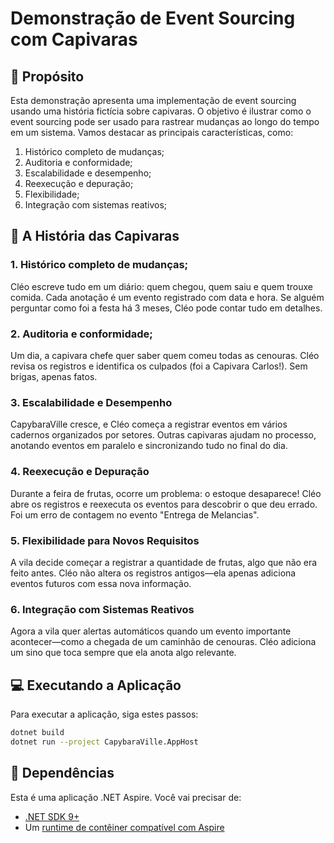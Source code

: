 # Demonstração de Event Sourcing com Capivaras

## :bell: Propósito

Esta demonstração apresenta uma implementação de event sourcing usando uma história fictícia sobre capivaras.
O objetivo é ilustrar como o event sourcing pode ser usado para rastrear mudanças ao longo do tempo em um sistema.
Vamos destacar as principais características, como:
1. Histórico completo de mudanças;
2. Auditoria e conformidade;
3. Escalabilidade e desempenho;
4. Reexecução e depuração;
5. Flexibilidade;
6. Integração com sistemas reativos;

## :ledger: A História das Capivaras

### 1. Histórico completo de mudanças;

Cléo escreve tudo em um diário: quem chegou, quem saiu e quem trouxe comida.
Cada anotação é um evento registrado com data e hora.
Se alguém perguntar como foi a festa há 3 meses, Cléo pode contar tudo em detalhes.

### 2. Auditoria e conformidade;

Um dia, a capivara chefe quer saber quem comeu todas as cenouras.
Cléo revisa os registros e identifica os culpados (foi a Capivara Carlos!).
Sem brigas, apenas fatos.

### 3. Escalabilidade e Desempenho

CapybaraVille cresce, e Cléo começa a registrar eventos em vários cadernos organizados por setores.
Outras capivaras ajudam no processo, anotando eventos em paralelo e sincronizando tudo no final do dia.

### 4. Reexecução e Depuração

Durante a feira de frutas, ocorre um problema: o estoque desaparece!
Cléo abre os registros e reexecuta os eventos para descobrir o que deu errado.
Foi um erro de contagem no evento "Entrega de Melancias".

### 5. Flexibilidade para Novos Requisitos

A vila decide começar a registrar a quantidade de frutas, algo que não era feito antes.
Cléo não altera os registros antigos—ela apenas adiciona eventos futuros com essa nova informação.

### 6. Integração com Sistemas Reativos

Agora a vila quer alertas automáticos quando um evento importante acontecer—como a chegada de um caminhão de cenouras.
Cléo adiciona um sino que toca sempre que ela anota algo relevante.

## :computer: Executando a Aplicação

Para executar a aplicação, siga estes passos:

```sh
dotnet build
dotnet run --project CapybaraVille.AppHost
```

## :wrench: Dependências

Esta é uma aplicação .NET Aspire. Você vai precisar de:
* [.NET SDK 9+](https://dotnet.microsoft.com/download)
* Um [runtime de contêiner compatível com Aspire](https://learn.microsoft.com/dotnet/aspire/fundamentals/setup-tooling#container-runtime)